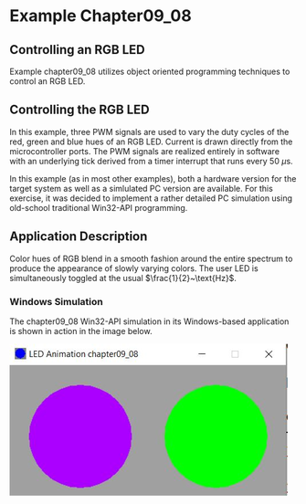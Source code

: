 # Example Chapter09_08
## Controlling an RGB LED

Example chapter09_08 utilizes object oriented programming techniques
to control an RGB LED.

## Controlling the RGB LED

In this example, three PWM signals are used to vary the duty cycles
of the red, green and blue hues of an RGB LED.
Current is drawn directly from the microcontroller ports.
The PWM signals are realized entirely in software with
an underlying tick derived from a timer interrupt that
runs every $50~{\mu}\text{s}$.

In this example (as in most other examples), both a hardware
version for the target system as well as a simlulated PC
version are available. For this exercise, it was
decided to implement a rather detailed PC simulation
using old-school traditional Win32-API programming.

## Application Description

Color hues of RGB blend in a smooth fashion around the entire
spectrum to produce the appearance of slowly varying colors.
The user LED is simultaneously toggled at the usual $\frac{1}{2}~\text{Hz}$.

### Windows Simulation

The chapter09_08 Win32-API simulation in its Windows-based
application is shown in action in the image below.

![](./images/rgb_led_wnd_09_08.jpg)
